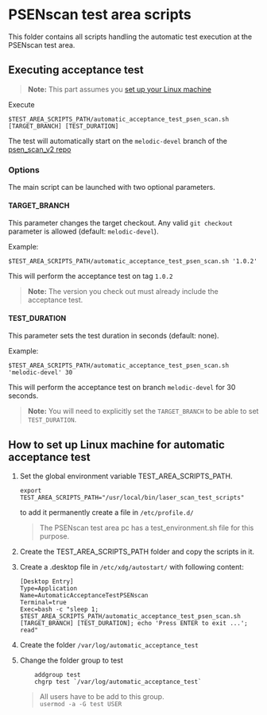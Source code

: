 # PSENscan test area scripts
This folder contains all scripts handling the automatic test execution at the PSENscan test area.

## Executing acceptance test
> **Note:** This part assumes you [set up your Linux machine](#how-to-set-up-linux-machine-for-automatic-acceptance-test)

Execute
```
$TEST_AREA_SCRIPTS_PATH/automatic_acceptance_test_psen_scan.sh [TARGET_BRANCH] [TEST_DURATION]
```
The test will automatically start on the `melodic-devel` branch of the [psen_scan_v2 repo](https://github.com/PilzDE/psen_scan_v2)

### Options
The main script can be launched with two optional parameters.

#### TARGET_BRANCH
This parameter changes the target checkout. Any valid `git checkout` parameter is allowed (default: `melodic-devel`).

Example:
```
$TEST_AREA_SCRIPTS_PATH/automatic_acceptance_test_psen_scan.sh '1.0.2'
```
This will perform the acceptance test on tag `1.0.2`
> **Note:** The version you check out must already include the acceptance test.

#### TEST_DURATION
This parameter sets the test duration in seconds (default: none).

Example:
```
$TEST_AREA_SCRIPTS_PATH/automatic_acceptance_test_psen_scan.sh 'melodic-devel' 30
```
This will perform the acceptance test on branch `melodic-devel` for 30 seconds.
> **Note:** You will need to explicitly set the `TARGET_BRANCH` to be able to set `TEST_DURATION`.

## How to set up Linux machine for automatic acceptance test
1. Set the global environment variable TEST_AREA_SCRIPTS_PATH.

    ```
    export TEST_AREA_SCRIPTS_PATH="/usr/local/bin/laser_scan_test_scripts"
    ```

    to add it permanently create a file in `/etc/profile.d/`

    > The PSENscan test area pc has a test_environment.sh file for this purpose.

2. Create the TEST_AREA_SCRIPTS_PATH folder and copy the scripts in it.
3. Create a .desktop file in `/etc/xdg/autostart/` with following content:
    ```
    [Desktop Entry]
    Type=Application
    Name=AutomaticAcceptanceTestPSENscan
    Terminal=true
    Exec=bash -c "sleep 1; $TEST_AREA_SCRIPTS_PATH/automatic_acceptance_test_psen_scan.sh [TARGET_BRANCH] [TEST_DURATION]; echo 'Press ENTER to exit ...'; read"

    ```
4. Create the folder `/var/log/automatic_acceptance_test`
5. Change the folder group to test
    ```
        addgroup test
        chgrp test `/var/log/automatic_acceptance_test`
    ```
    > All users have to be add to this group. \
    > `usermod -a -G test USER`

